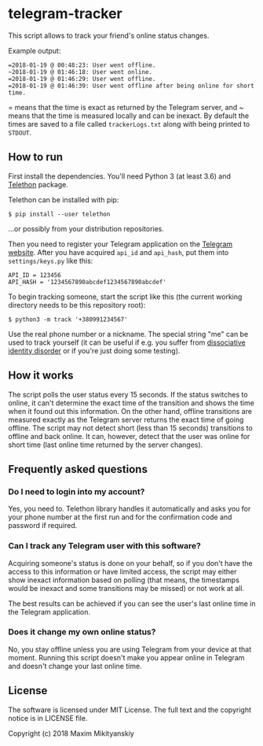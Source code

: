 telegram-tracker
================

This script allows to track your friend's online status changes.

Example output:

    =2018-01-19 @ 00:48:23: User went offline.
    ~2018-01-19 @ 01:46:18: User went online.
    =2018-01-19 @ 01:46:29: User went offline.
    =2018-01-19 @ 01:46:39: User went offline after being online for short time.

= means that the time is exact as returned by the Telegram server, and ~ means that the time is measured locally and can be inexact.
By default the times are saved to a file called `trackerLogs.txt` along with being printed to `STDOUT`.

How to run
----------

First install the dependencies. You'll need Python 3 (at least 3.6) and [Telethon](https://github.com/LonamiWebs/Telethon) package.

Telethon can be installed with pip:

    $ pip install --user telethon

...or possibly from your distribution repositories.

Then you need to register your Telegram application on the [Telegram website](https://my.telegram.org/apps). After you have acquired `api_id` and `api_hash`, put them into `settings/keys.py` like this:

    API_ID = 123456
    API_HASH = '1234567890abcdef1234567890abcdef'

To begin tracking someone, start the script like this (the current working directory needs to be this repository root):

    $ python3 -m track '+380991234567'

Use the real phone number or a nickname. The special string "me" can be used to track yourself (it can be useful if e.g. you suffer from [dissociative identity disorder](https://en.wikipedia.org/wiki/Dissociative_identity_disorder) or if you're just doing some testing).

How it works
------------

The script polls the user status every 15 seconds. If the status switches to online, it can't determine the exact time of the transition and shows the time when it found out this information. On the other hand, offline transitions are measured exactly as the Telegram server returns the exact time of going offline. The script may not detect short (less than 15 seconds) transitions to offline and back online. It can, however, detect that the user was online for short time (last online time returned by the server changes).

Frequently asked questions
--------------------------

### Do I need to login into my account?

Yes, you need to. Telethon library handles it automatically and asks you for your phone number at the first run and for the confirmation code and password if required.

### Can I track any Telegram user with this software?

Acquiring someone's status is done on your behalf, so if you don't have the access to this information or have limited access, the script may either show inexact information based on polling (that means, the timestamps would be inexact and some transitions may be missed) or not work at all.

The best results can be achieved if you can see the user's last online time in the Telegram application.

### Does it change my own online status?

No, you stay offline unless you are using Telegram from your device at that moment. Running this script doesn't make you appear online in Telegram and doesn't change your last online time.

License
-------

The software is licensed under MIT License. The full text and the copyright notice is in LICENSE file.

Copyright (c) 2018 Maxim Mikityanskiy
